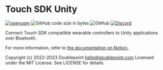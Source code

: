# Touch SDK Unity

[![openupm](https://img.shields.io/npm/v/io.port6.sdk?label=openupm&registry_uri=https://package.openupm.com)](https://openupm.com/packages/io.port6.sdk/)
![GitHub code size in bytes](https://img.shields.io/github/languages/code-size/doublepointlab/touch-sdk-unity)
![GitHub](https://img.shields.io/github/license/doublepointlab/touch-sdk-unity)
[![Discord](https://img.shields.io/discord/869474617729875998)](https://chat.doublepoint.com)

Connect Touch SDK compatible wearable controllers to Unity applications over Bluetooth.

For more information, refer to [the documentation on Notion.](https://port6.notion.site/Installing-Touch-SDK-for-Unity-9e636b44eaa84a39b2c21065a62c221e)

Copyright (c) 2022–2023 Doublepoint <hello@doublepoint.com>
Licensed under the MIT License. See LICENSE for details.
